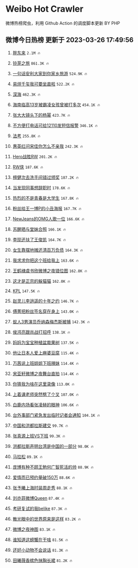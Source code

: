 # Weibo Hot Crawler 



微博热榜爬虫，利用 Github Action 的调度脚本更新 BY PHP 


## 微博今日热榜 更新于 2023-03-26 17:49:56 
1. [胖东来](https://s.weibo.com/weibo?q=%E8%83%96%E4%B8%9C%E6%9D%A5&t=31&band_rank=1&Refer=top) `2.1M 🔥` 

1. [铃芽之旅](https://s.weibo.com/weibo?q=%23%E9%93%83%E8%8A%BD%E4%B9%8B%E6%97%85%23&t=31&band_rank=2&Refer=top) `861.3K 🔥` 

1. [一句话安利大家到你家乡旅游](https://s.weibo.com/weibo?q=%23%E4%B8%80%E5%8F%A5%E8%AF%9D%E5%AE%89%E5%88%A9%E5%A4%A7%E5%AE%B6%E5%88%B0%E4%BD%A0%E5%AE%B6%E4%B9%A1%E6%97%85%E6%B8%B8%23&t=31&band_rank=3&Refer=top) `524.9K 🔥` 

1. [易烊千玺我可要坐直啦](https://s.weibo.com/weibo?q=%23%E6%98%93%E7%83%8A%E5%8D%83%E7%8E%BA%E6%88%91%E5%8F%AF%E8%A6%81%E5%9D%90%E7%9B%B4%E5%95%A6%23&t=31&band_rank=4&Refer=top) `522.2K 🔥` 

1. [深海](https://s.weibo.com/weibo?q=%E6%B7%B1%E6%B5%B7&t=31&band_rank=5&Refer=top) `462.3K 🔥` 

1. [海南临高13岁被霸凌女孩曾被打多次](https://s.weibo.com/weibo?q=%23%E6%B5%B7%E5%8D%97%E4%B8%B4%E9%AB%9813%E5%B2%81%E8%A2%AB%E9%9C%B8%E5%87%8C%E5%A5%B3%E5%AD%A9%E6%9B%BE%E8%A2%AB%E6%89%93%E5%A4%9A%E6%AC%A1%23&t=31&band_rank=6&Refer=top) `454.1K 🔥` 

1. [张大大镜头下的杨幂](https://s.weibo.com/weibo?q=%23%E5%BC%A0%E5%A4%A7%E5%A4%A7%E9%95%9C%E5%A4%B4%E4%B8%8B%E7%9A%84%E6%9D%A8%E5%B9%82%23&t=31&band_rank=7&Refer=top) `423.7K 🔥` 

1. [不方便打电话可给12110发短信报警](https://s.weibo.com/weibo?q=%23%E4%B8%8D%E6%96%B9%E4%BE%BF%E6%89%93%E7%94%B5%E8%AF%9D%E5%8F%AF%E7%BB%9912110%E5%8F%91%E7%9F%AD%E4%BF%A1%E6%8A%A5%E8%AD%A6%23&t=31&band_rank=8&Refer=top) `346.1K 🔥` 

1. [法考](https://s.weibo.com/weibo?q=%23%E6%B3%95%E8%80%83%23&t=31&band_rank=9&Refer=top) `255.8K 🔥` 

1. [惠英红问宋佳你怎么不亲我](https://s.weibo.com/weibo?q=%23%E6%83%A0%E8%8B%B1%E7%BA%A2%E9%97%AE%E5%AE%8B%E4%BD%B3%E4%BD%A0%E6%80%8E%E4%B9%88%E4%B8%8D%E4%BA%B2%E6%88%91%23&t=31&band_rank=10&Refer=top) `242.3K 🔥` 

1. [Hero战胜RW](https://s.weibo.com/weibo?q=%23Hero%E6%88%98%E8%83%9CRW%23&t=31&band_rank=11&Refer=top) `201.2K 🔥` 

1. [RW侠](https://s.weibo.com/weibo?q=RW%E4%BE%A0&t=31&band_rank=12&Refer=top) `187.6K 🔥` 

1. [檀健次去洗手间错过颁奖](https://s.weibo.com/weibo?q=%23%E6%AA%80%E5%81%A5%E6%AC%A1%E5%8E%BB%E6%B4%97%E6%89%8B%E9%97%B4%E9%94%99%E8%BF%87%E9%A2%81%E5%A5%96%23&t=31&band_rank=13&Refer=top) `187.2K 🔥` 

1. [当发现同事想辞职时](https://s.weibo.com/weibo?q=%23%E5%BD%93%E5%8F%91%E7%8E%B0%E5%90%8C%E4%BA%8B%E6%83%B3%E8%BE%9E%E8%81%8C%E6%97%B6%23&t=31&band_rank=14&Refer=top) `178.6K 🔥` 

1. [热烈的不是青春是大学生](https://s.weibo.com/weibo?q=%23%E7%83%AD%E7%83%88%E7%9A%84%E4%B8%8D%E6%98%AF%E9%9D%92%E6%98%A5%E6%98%AF%E5%A4%A7%E5%AD%A6%E7%94%9F%23&t=31&band_rank=15&Refer=top) `167.8K 🔥` 

1. [粉丝给王一博P的小丑海报](https://s.weibo.com/weibo?q=%23%E7%B2%89%E4%B8%9D%E7%BB%99%E7%8E%8B%E4%B8%80%E5%8D%9AP%E7%9A%84%E5%B0%8F%E4%B8%91%E6%B5%B7%E6%8A%A5%23&t=31&band_rank=16&Refer=top) `167.7K 🔥` 

1. [NewJeans的OMG人歌一位](https://s.weibo.com/weibo?q=%23NewJeans%E7%9A%84OMG%E4%BA%BA%E6%AD%8C%E4%B8%80%E4%BD%8D%23&t=31&band_rank=17&Refer=top) `166.6K 🔥` 

1. [苏醒晒与堂妹合照](https://s.weibo.com/weibo?q=%23%E8%8B%8F%E9%86%92%E6%99%92%E4%B8%8E%E5%A0%82%E5%A6%B9%E5%90%88%E7%85%A7%23&t=31&band_rank=18&Refer=top) `166.1K 🔥` 

1. [李现还扶了王俊凯](https://s.weibo.com/weibo?q=%23%E6%9D%8E%E7%8E%B0%E8%BF%98%E6%89%B6%E4%BA%86%E7%8E%8B%E4%BF%8A%E5%87%AF%23&t=31&band_rank=19&Refer=top) `164.7K 🔥` 

1. [女生靠摆地摊还清百万负债](https://s.weibo.com/weibo?q=%23%E5%A5%B3%E7%94%9F%E9%9D%A0%E6%91%86%E5%9C%B0%E6%91%8A%E8%BF%98%E6%B8%85%E7%99%BE%E4%B8%87%E8%B4%9F%E5%80%BA%23&t=31&band_rank=20&Refer=top) `164.3K 🔥` 

1. [我求求你把这个班给我上](https://s.weibo.com/weibo?q=%23%E6%88%91%E6%B1%82%E6%B1%82%E4%BD%A0%E6%8A%8A%E8%BF%99%E4%B8%AA%E7%8F%AD%E7%BB%99%E6%88%91%E4%B8%8A%23&t=31&band_rank=21&Refer=top) `163.6K 🔥` 

1. [王鹤棣虞书欣微博之夜错位图](https://s.weibo.com/weibo?q=%23%E7%8E%8B%E9%B9%A4%E6%A3%A3%E8%99%9E%E4%B9%A6%E6%AC%A3%E5%BE%AE%E5%8D%9A%E4%B9%8B%E5%A4%9C%E9%94%99%E4%BD%8D%E5%9B%BE%23&t=31&band_rank=22&Refer=top) `162.8K 🔥` 

1. [这才是正宗的躲猫猫](https://s.weibo.com/weibo?q=%23%E8%BF%99%E6%89%8D%E6%98%AF%E6%AD%A3%E5%AE%97%E7%9A%84%E8%BA%B2%E7%8C%AB%E7%8C%AB%23&t=31&band_rank=23&Refer=top) `162.0K 🔥` 

1. [KPL](https://s.weibo.com/weibo?q=KPL&t=31&band_rank=24&Refer=top) `147.5K 🔥` 

1. [赵灵儿李逍遥的十年之约](https://s.weibo.com/weibo?q=%E8%B5%B5%E7%81%B5%E5%84%BF%E6%9D%8E%E9%80%8D%E9%81%A5%E7%9A%84%E5%8D%81%E5%B9%B4%E4%B9%8B%E7%BA%A6&t=31&band_rank=25&Refer=top) `146.7K 🔥` 

1. [傅菁把粉丝签名穿在身上](https://s.weibo.com/weibo?q=%23%E5%82%85%E8%8F%81%E6%8A%8A%E7%B2%89%E4%B8%9D%E7%AD%BE%E5%90%8D%E7%A9%BF%E5%9C%A8%E8%BA%AB%E4%B8%8A%23&t=31&band_rank=26&Refer=top) `143.0K 🔥` 

1. [蚁人3男演员乔纳森梅杰斯被捕](https://s.weibo.com/weibo?q=%23%E8%9A%81%E4%BA%BA3%E7%94%B7%E6%BC%94%E5%91%98%E4%B9%94%E7%BA%B3%E6%A3%AE%E6%A2%85%E6%9D%B0%E6%96%AF%E8%A2%AB%E6%8D%95%23&t=31&band_rank=27&Refer=top) `142.3K 🔥` 

1. [侯鸿亮跟肖战打招呼](https://s.weibo.com/weibo?q=%23%E4%BE%AF%E9%B8%BF%E4%BA%AE%E8%B7%9F%E8%82%96%E6%88%98%E6%89%93%E6%8B%9B%E5%91%BC%23&t=31&band_rank=28&Refer=top) `138.1K 🔥` 

1. [妈妈为宝宝种植盆栽果树](https://s.weibo.com/weibo?q=%23%E5%A6%88%E5%A6%88%E4%B8%BA%E5%AE%9D%E5%AE%9D%E7%A7%8D%E6%A4%8D%E7%9B%86%E6%A0%BD%E6%9E%9C%E6%A0%91%23&t=31&band_rank=29&Refer=top) `137.5K 🔥` 

1. [他让日本人爱上麻婆豆腐](https://s.weibo.com/weibo?q=%23%E4%BB%96%E8%AE%A9%E6%97%A5%E6%9C%AC%E4%BA%BA%E7%88%B1%E4%B8%8A%E9%BA%BB%E5%A9%86%E8%B1%86%E8%85%90%23&t=31&band_rank=30&Refer=top) `115.4K 🔥` 

1. [万茜说上班姐姐下班辣妹](https://s.weibo.com/weibo?q=%23%E4%B8%87%E8%8C%9C%E8%AF%B4%E4%B8%8A%E7%8F%AD%E5%A7%90%E5%A7%90%E4%B8%8B%E7%8F%AD%E8%BE%A3%E5%A6%B9%23&t=31&band_rank=31&Refer=top) `114.4K 🔥` 

1. [宋亚轩微博之夜舞台直拍](https://s.weibo.com/weibo?q=%23%E5%AE%8B%E4%BA%9A%E8%BD%A9%E5%BE%AE%E5%8D%9A%E4%B9%8B%E5%A4%9C%E8%88%9E%E5%8F%B0%E7%9B%B4%E6%8B%8D%23&t=31&band_rank=32&Refer=top) `114.4K 🔥` 

1. [你猜我为啥在这里录像](https://s.weibo.com/weibo?q=%23%E4%BD%A0%E7%8C%9C%E6%88%91%E4%B8%BA%E5%95%A5%E5%9C%A8%E8%BF%99%E9%87%8C%E5%BD%95%E5%83%8F%23&t=31&band_rank=33&Refer=top) `113.0K 🔥` 

1. [上着课老师突然劈了个叉](https://s.weibo.com/weibo?q=%23%E4%B8%8A%E7%9D%80%E8%AF%BE%E8%80%81%E5%B8%88%E7%AA%81%E7%84%B6%E5%8A%88%E4%BA%86%E4%B8%AA%E5%8F%89%23&t=31&band_rank=34&Refer=top) `107.0K 🔥` 

1. [白鹿内场看张凌赫的眼神](https://s.weibo.com/weibo?q=%23%E7%99%BD%E9%B9%BF%E5%86%85%E5%9C%BA%E7%9C%8B%E5%BC%A0%E5%87%8C%E8%B5%AB%E7%9A%84%E7%9C%BC%E7%A5%9E%23&t=31&band_rank=35&Refer=top) `106.6K 🔥` 

1. [台外事部门紧急发出临时记者会通知](https://s.weibo.com/weibo?q=%23%E5%8F%B0%E5%A4%96%E4%BA%8B%E9%83%A8%E9%97%A8%E7%B4%A7%E6%80%A5%E5%8F%91%E5%87%BA%E4%B8%B4%E6%97%B6%E8%AE%B0%E8%80%85%E4%BC%9A%E9%80%9A%E7%9F%A5%23&t=31&band_rank=36&Refer=top) `104.1K 🔥` 

1. [中国和洪都拉斯建交](https://s.weibo.com/weibo?q=%23%E4%B8%AD%E5%9B%BD%E5%92%8C%E6%B4%AA%E9%83%BD%E6%8B%89%E6%96%AF%E5%BB%BA%E4%BA%A4%23&t=31&band_rank=37&Refer=top) `99.7K 🔥` 

1. [张真源上班VS下班](https://s.weibo.com/weibo?q=%23%E5%BC%A0%E7%9C%9F%E6%BA%90%E4%B8%8A%E7%8F%ADVS%E4%B8%8B%E7%8F%AD%23&t=31&band_rank=38&Refer=top) `99.3K 🔥` 

1. [洪都拉斯声明台湾是中国的一部分](https://s.weibo.com/weibo?q=%23%E6%B4%AA%E9%83%BD%E6%8B%89%E6%96%AF%E5%A3%B0%E6%98%8E%E5%8F%B0%E6%B9%BE%E6%98%AF%E4%B8%AD%E5%9B%BD%E7%9A%84%E4%B8%80%E9%83%A8%E5%88%86%23&t=31&band_rank=39&Refer=top) `98.0K 🔥` 

1. [马拉松](https://s.weibo.com/weibo?q=%E9%A9%AC%E6%8B%89%E6%9D%BE&t=31&band_rank=40&Refer=top) `89.1K 🔥` 

1. [庞博有种不顾王勉何广智死活的帅](https://s.weibo.com/weibo?q=%23%E5%BA%9E%E5%8D%9A%E6%9C%89%E7%A7%8D%E4%B8%8D%E9%A1%BE%E7%8E%8B%E5%8B%89%E4%BD%95%E5%B9%BF%E6%99%BA%E6%AD%BB%E6%B4%BB%E7%9A%84%E5%B8%85%23&t=31&band_rank=41&Refer=top) `88.9K 🔥` 

1. [爱情而已预约量破150万](https://s.weibo.com/weibo?q=%23%E7%88%B1%E6%83%85%E8%80%8C%E5%B7%B2%E9%A2%84%E7%BA%A6%E9%87%8F%E7%A0%B4150%E4%B8%87%23&t=31&band_rank=42&Refer=top) `88.6K 🔥` 

1. [张予曦上海时装周走秀](https://s.weibo.com/weibo?q=%23%E5%BC%A0%E4%BA%88%E6%9B%A6%E4%B8%8A%E6%B5%B7%E6%97%B6%E8%A3%85%E5%91%A8%E8%B5%B0%E7%A7%80%23&t=31&band_rank=43&Refer=top) `88.1K 🔥` 

1. [刘亦菲微博Queen](https://s.weibo.com/weibo?q=%23%E5%88%98%E4%BA%A6%E8%8F%B2%E5%BE%AE%E5%8D%9AQueen%23&t=31&band_rank=44&Refer=top) `87.4K 🔥` 

1. [考研复试的我belike](https://s.weibo.com/weibo?q=%23%E8%80%83%E7%A0%94%E5%A4%8D%E8%AF%95%E7%9A%84%E6%88%91belike%23&t=31&band_rank=45&Refer=top) `87.3K 🔥` 

1. [散光眼中的世界原来是这样](https://s.weibo.com/weibo?q=%23%E6%95%A3%E5%85%89%E7%9C%BC%E4%B8%AD%E7%9A%84%E4%B8%96%E7%95%8C%E5%8E%9F%E6%9D%A5%E6%98%AF%E8%BF%99%E6%A0%B7%23&t=31&band_rank=46&Refer=top) `83.2K 🔥` 

1. [微博之夜神图](https://s.weibo.com/weibo?q=%E5%BE%AE%E5%8D%9A%E4%B9%8B%E5%A4%9C%E7%A5%9E%E5%9B%BE&t=31&band_rank=47&Refer=top) `83.1K 🔥` 

1. [谁知道这螃蟹在干啥](https://s.weibo.com/weibo?q=%23%E8%B0%81%E7%9F%A5%E9%81%93%E8%BF%99%E8%9E%83%E8%9F%B9%E5%9C%A8%E5%B9%B2%E5%95%A5%23&t=31&band_rank=48&Refer=top) `81.5K 🔥` 

1. [还好小动物不会说话](https://s.weibo.com/weibo?q=%23%E8%BF%98%E5%A5%BD%E5%B0%8F%E5%8A%A8%E7%89%A9%E4%B8%8D%E4%BC%9A%E8%AF%B4%E8%AF%9D%23&t=31&band_rank=49&Refer=top) `81.3K 🔥` 

1. [田曦薇香槟色抹胸长裙](https://s.weibo.com/weibo?q=%23%E7%94%B0%E6%9B%A6%E8%96%87%E9%A6%99%E6%A7%9F%E8%89%B2%E6%8A%B9%E8%83%B8%E9%95%BF%E8%A3%99%23&t=31&band_rank=50&Refer=top) `81.2K 🔥` 

